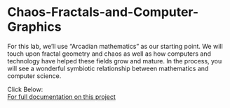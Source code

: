 # Chaos-Fractals-and-Computer-Graphics
For this lab, we’ll use  “Arcadian mathematics”  as our  starting point.  We will touch upon fractal geometry and chaos as well as how computers and technology have helped these fields grow and mature.  In the process, you will see a wonderful symbiotic relationship between mathematics and computer science.

Click Below:  
[For full documentation on this project](https://github.com/lucianogiannini/Chaos-Fractals-and-Computer-Graphics/blob/main/LC%20Lab%201.pdf)
